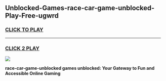 
## Unblocked-Games-race-car-game-unblocked-Play-Free-ugwrd
<h3>
<a href="https://premium76.site?title=race-car-game-unblocked&ref=17A">CLICK TO PLAY</a></h3>
<hr>

<h3>
<a href="https://premium76.site?title=race-car-game-unblocked&ref=17A">CLICK 2 PLAY</a>
  
</h3>

<a href="https://premium76.site?title=race-car-game-unblocked&ref=17A"><img src="https://clearcache.store/games.png"></a>


**race-car-game-unblocked games unblocked: Your Gateway to Fun and Accessible Online Gaming**
